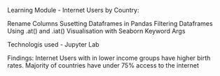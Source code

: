 Learning Module - Internet Users by Country:

Rename Columns 
Susetting Dataframes in Pandas
Filtering Dataframes
Using .at() and .iat()
Visualisation with Seaborn
Keyword Args

Technologis used - Jupyter Lab

Findings:
Internet Users with in lower income groups have higher birth rates.
Majority of countries have under 75% access to the internet
